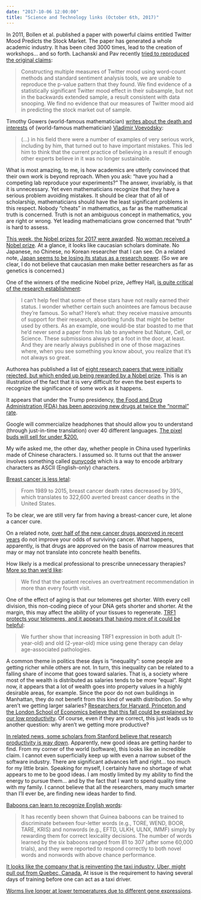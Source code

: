 ```yaml
---
date: "2017-10-06 12:00:00"
title: "Science and Technology links (October 6th, 2017)"
---
```




In 2011, Bollen et al. published a paper with powerful claims entitled Twitter Mood Predicts the Stock Market. The paper has generated a whole academic industry. It has been cited 3000 times, lead to the creation of workshops&hellip; and so forth. Lachanski and Pav recently [tried to reproduced the original claims](https://econjwatch.org/articles/shy-of-the-character-limit-twitter-mood-predicts-the-stock-market-revisited):

> Constructing multiple measures of Twitter mood using word-count methods and standard sentiment analysis tools, we are unable to reproduce the p-value pattern that they found. We find evidence of a statistically significant Twitter mood effect in their subsample, but not in the backwards extended sample, a result consistent with data snooping. We find no evidence that our measures of Twitter mood aid in predicting the stock market out of sample.


Timothy Gowers (world-famous mathematician) [writes about the death and interests](https://plus.google.com/103703080789076472131) of (world-famous mathematician) [Vladimir Voevodsky](https://en.m.wikipedia.org/wiki/Vladimir_Voevodsky):

> (&hellip;) in his field there were a number of examples of very serious work, including by him, that turned out to have important mistakes. This led him to think that the current practice of believing in a result if enough other experts believe in it was no longer sustainable.


What is most amazing, to me, is how academics are utterly convinced that their own work is beyond reproach. When you ask: &ldquo;have you had a competing lab reproduce your experiments?&rdquo; The answer, invariably, is that it is unnecessary. Yet even mathematicians recognize that they have a serious problem avoiding mistakes. It should be clear that of all of scholarship, mathematicians should have the least significant problems in this respect. Nobody &ldquo;cheats&rdquo; in mathematics, as far as the mathematical truth is concerned. Truth is not an ambiguous concept in mathematics, you are right or wrong. Yet leading mathematicians grow concerned that &ldquo;truth&rdquo; is hard to assess.

[This week, the Nobel prizes for 2017 were awarded](https://www.nobelprize.org/nobel_prizes/lists/year/?year=2017). [No woman received a Nobel prize](https://globalnews.ca/news/3787269/nobel-prize-winners-men-diversity/). At a glance, it looks like caucasian scholars dominate. No Japanese, no Chinese, no Korean researcher that I can see. On a related note, [Japan seems to be losing its status as a research power](http://www.nature.com/news/budget-cuts-fuel-frustration-among-japan-s-academics-1.22444). (So we are clear, I do not believe that caucasian men make better researchers as far as genetics is concerned.)

One of the winners of the medicine Nobel prize, Jeffrey Hall, [is quite critical of the research establishment](https://qz.com/1095294/2017-nobel-laureate-jeffrey-hall-left-science-because-he-ran-out-of-funding/):

> I can&rsquo;t help feel that some of these stars have not really earned their status. I wonder whether certain such anointees are famous because they&rsquo;re famous. So what? Here&rsquo;s what: they receive massive amounts of support for their research, absorbing funds that might be better used by others. As an example, one would-be star boasted to me that he&rsquo;d never send a paper from his lab to anywhere but Nature, Cell, or Science. These submissions always get a foot in the door, at least. And they are nearly always published in one of those magazines where, when you see something you know about, you realize that it&rsquo;s not always so great.


Authorea has published a list of [eight research papers that were initially rejected, but which ended up being rewarded by a Nobel prize](https://www.authorea.com/users/8850/articles/117724-nope-8-rejected-papers-that-won-the-nobel-prize). This is an illustration of the fact that it is very difficult for even the best experts to recognize the significance of some work as it happens.

It appears that under the Trump presidency, [the Food and Drug Administration (FDA) has been approving new drugs at twice the &ldquo;normal&rdquo; rate](https://www.bloomberg.com/news/articles/2017-10-06/flurry-of-drug-approvals-has-wall-street-eyeing-pharma-profits).

Google will commercialize headphones that should allow you to understand (through just-in-time translation) over 40 different languages. [The pixel buds will sell for under $200.](https://arstechnica.com/gadgets/2017/10/google-pixel-buds-are-wireless-earbuds-that-translate-conversations-in-real-time/)

My wife asked me, the other day, whether people in China used hyperlinks made of Chinese characters. I assumed so. It turns out that the answer involves something called [punycode](https://en.wikipedia.org/wiki/Punycode) which is a way to encode arbitrary characters as ASCII (English-only) characters.

[Breast cancer is less letal](http://onlinelibrary.wiley.com/doi/10.3322/caac.21412/full):

> From 1989 to 2015, breast cancer death rates decreased by 39%, which translates to 322,600 averted breast cancer deaths in the United States.


To be clear, we are still very far from having a breast-cancer cure, let alone a cancer cure.

On a related note, [over half of the new cancer drugs approved in recent years](https://www.theguardian.com/business/2017/oct/05/over-half-of-new-cancer-drugs-show-no-benefits-for-survival-or-wellbeing) do not improve your odds of surviving cancer. What happens, apparently, is that drugs are approved on the basis of narrow measures that may or may not translate into concrete health benefits.

How likely is a medical professional to prescribe unnecessary therapies? [More so than we&rsquo;d like](https://papers.ssrn.com/sol3/papers.cfm?abstract_id=3036573):

> We find that the patient receives an overtreatment recommendation in more than every fourth visit.


One of the effect of aging is that our telomeres get shorter. With every cell division, this non-coding piece of your DNA gets shorter and shorter. At the margin, this may affect the ability of your tissues to regenerate. [TRF1 protects your telomeres, and it appears that having more of it could be helpful](http://onlinelibrary.wiley.com/doi/10.1111/acel.12677/abstract):

> We further show that increasing TRF1 expression in both adult (1-year-old) and old (2-year-old) mice using gene therapy can delay age-associated pathologies.


A common theme in politics these days is &ldquo;inequality&rdquo;: some people are getting richer while others are not. In turn, this inequality can be related to a falling share of income that goes toward salaries. That is, a society where most of the wealth is distributed as salaries tends to be more &ldquo;equal&rdquo;. Right now, it appears that a lot of wealth goes into property values in a highly desirable areas, for example. Since the poor do not own buildings in Manhattan, they do not benefit from this kind of wealth distribution. So why aren&rsquo;t we getting larger salaries? [Researchers for Harvard, Princeton and the London School of Economics believe that this fall could be explained by our low productivity](https://scholar.harvard.edu/files/helpman/files/lshare091417.pdf). Of course, even if they are correct, this just leads us to another question: why aren&rsquo;t we getting more productive?

[In related news, some scholars from Stanford believe that research productivity is way down](http://news.stanford.edu/2017/09/14/stanford-scholars-says-big-ideas-getting-harder-find/). Apparently, new good ideas are getting harder to find. From my corner of the world (software), this looks like an incredible claim. I cannot even superficially keep up with even a narrow subset of the software industry. There are significant advances left and right&hellip; too much for my little brain. Speaking for myself, I certainly have no shortage of what appears to me to be good ideas. I am mostly limited by my ability to find the energy to pursue them&hellip; and by the fact that I want to spend quality time with my family. I cannot believe that all the researchers, many much smarter than I&rsquo;ll ever be, are finding new ideas harder to find.

[Baboons can learn to recognize English words](http://journals.plos.org/plosone/article?id=10.1371/journal.pone.0183876):

> It has recently been shown that Guinea baboons can be trained to discriminate between four-letter words (e.g., TORE, WEND, BOOR, TARE, KRIS) and nonwords (e.g., EFTD, ULKH, ULNX, IMMF) simply by rewarding them for correct lexicality decisions. The number of words learned by the six baboons ranged from 81 to 307 (after some 60,000 trials), and they were reported to respond correctly to both novel words and nonwords with above chance performance.


[It looks like the company that is reinventing the taxi industry, Uber, might pull out from Quebec, Canada.](https://techcrunch.com/2017/09/26/uber-is-pulling-out-of-quebec-due-to-regulatory-issues/?ncid=rss) At issue is the requirement to having several days of training before one can act as a taxi driver.

[Worms live longer at lower temperatures due to different gene expressions](http://onlinelibrary.wiley.com/doi/10.1111/acel.12658/full).

